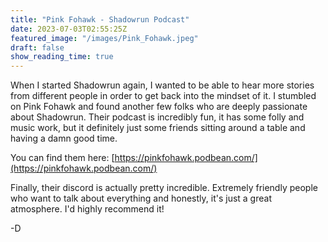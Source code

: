 ```yaml
---
title: "Pink Fohawk - Shadowrun Podcast"
date: 2023-07-03T02:55:25Z
featured_image: "/images/Pink_Fohawk.jpeg"
draft: false
show_reading_time: true
---
```


When I started Shadowrun again, I wanted to be able to hear more stories from different people in order to get back into the mindset of it. I stumbled on Pink Fohawk and found another few folks who are deeply passionate about Shadowrun. Their podcast is incredibly fun, it has some folly and music work, but it definitely just some friends sitting around a table and having a damn good time. 

You can find them here: [https://pinkfohawk.podbean.com/](https://pinkfohawk.podbean.com/)

Finally, their discord is actually pretty incredible. Extremely friendly people who want to talk about everything and honestly, it's just a great atmosphere. I'd highly recommend it!

-D
